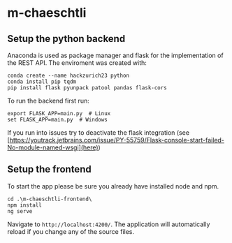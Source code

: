 # m-chaeschtli

## Setup the python backend
Anaconda is used as package manager and flask for the implementation of the REST API. The enviroment was created with:

```
conda create --name hackzurich23 python
conda install pip tqdm
pip install flask pyunpack patool pandas flask-cors
```

To run the backend first run:
```
export FLASK_APP=main.py  # Linux
set FLASK_APP=main.py  # Windows
```
If you run into issues try to deactivate the flask integration (see [https://youtrack.jetbrains.com/issue/PY-55759/Flask-console-start-failed-No-module-named-wsgi](here))

## Setup the frontend
To start the app please be sure you already have installed node and npm.

```
cd .\m-chaeschtli-frontend\
npm install
ng serve
```
Navigate to `http://localhost:4200/`. The application will automatically reload if you change any of the source files.
